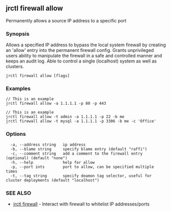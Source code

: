 ## jrctl firewall allow

Permanently allows a source IP address to a specific port

### Synopsis

Allows a specified IP address to bypass the local system firewall by creating an
'allow' entry into the permanent firewall config. Grants unprivileged users
ability to manipulate the firewall in a safe and controlled manner and keeps an
audit log. Able to control a single (localhost) system as well as clusters.

```
jrctl firewall allow [flags]
```

### Examples

```
// This is an example
jrctl firewall allow -a 1.1.1.1 -p 80 -p 443

// This is an example
jrctl firewall allow -t admin -a 1.1.1.1 -p 22 -b me
jrctl firewall allow -t mysql -a 1.1.1.1 -p 3306 -b me -c 'Office'
```

### Options

```
  -a, --address string   ip address
  -b, --blame string     specify blame entry (default "raffi")
  -c, --comment string   add a comment to the firewall entry (optional) (default "none")
  -h, --help             help for allow
  -p, --port ints        port to allow, can be specified multiple times
  -t, --tag string       specify deamon tag selector, useful for cluster deployments (default "localhost")
```

### SEE ALSO

* [jrctl firewall](jrctl_firewall.md)	 - Interact with firewall to whitelist IP addresses/ports

